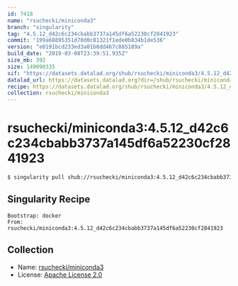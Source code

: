 ```yaml
---
id: 7418
name: "rsuchecki/miniconda3"
branch: "singularity"
tag: "4.5.12_d42c6c234cbabb3737a145df6a52230cf2841923"
commit: "199a68895351d70d0c81321f1ede0b834b1de536"
version: "e0191bcd233ed3a01b8dd467c885189a"
build_date: "2019-03-08T23:39:51.935Z"
size_mb: 392
size: 149090335
sif: "https://datasets.datalad.org/shub/rsuchecki/miniconda3/4.5.12_d42c6c234cbabb3737a145df6a52230cf2841923/2019-03-08-199a6889-e0191bcd/e0191bcd233ed3a01b8dd467c885189a.simg"
datalad_url: https://datasets.datalad.org?dir=/shub/rsuchecki/miniconda3/4.5.12_d42c6c234cbabb3737a145df6a52230cf2841923/2019-03-08-199a6889-e0191bcd/
recipe: https://datasets.datalad.org/shub/rsuchecki/miniconda3/4.5.12_d42c6c234cbabb3737a145df6a52230cf2841923/2019-03-08-199a6889-e0191bcd/Singularity
collection: rsuchecki/miniconda3
---
```


# rsuchecki/miniconda3:4.5.12_d42c6c234cbabb3737a145df6a52230cf2841923

```bash
$ singularity pull shub://rsuchecki/miniconda3:4.5.12_d42c6c234cbabb3737a145df6a52230cf2841923
```

## Singularity Recipe

```singularity
Bootstrap: docker
From: rsuchecki/miniconda3:4.5.12_d42c6c234cbabb3737a145df6a52230cf2841923
```

## Collection

 - Name: [rsuchecki/miniconda3](https://github.com/rsuchecki/miniconda3)
 - License: [Apache License 2.0](https://api.github.com/licenses/apache-2.0)

